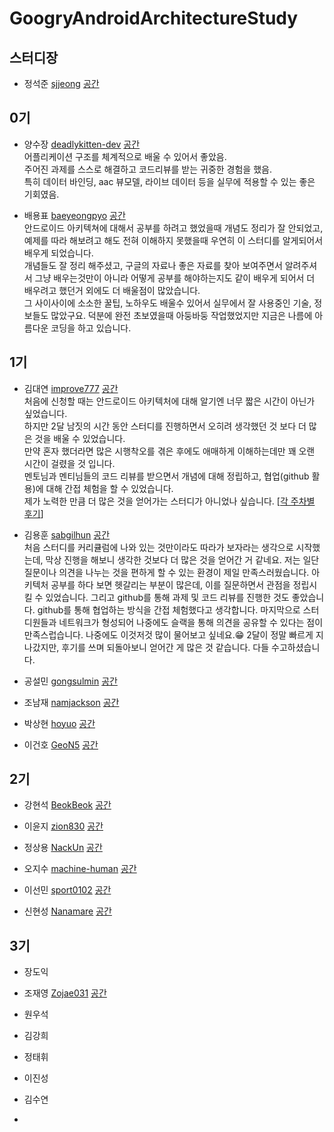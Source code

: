 ﻿# GoogryAndroidArchitectureStudy

## 스터디장
- 정석준 [sjjeong](https://github.com/sjjeong)
[공간](https://github.com/StudyFork/GoogryAndroidArchitectureStudy/tree/master/sjjeong)

## 0기
- 양수장 [deadlykitten-dev](https://github.com/deadlykitten-dev)
[공간](https://github.com/StudyFork/GoogryAndroidArchitectureStudy/tree/master/deadlykitten-dev)  
어플리케이션 구조를 체계적으로 배울 수 있어서 좋았음.  
주어진 과제를 스스로 해결하고 코드리뷰를 받는 귀중한 경험을 했음.  
특히 데이터 바인딩, aac 뷰모델, 라이브 데이터 등을 실무에 적용할 수 있는 좋은 기회였음.  

- 배용표 [baeyeongpyo](https://github.com/baeyeongpyo)
[공간](https://github.com/StudyFork/GoogryAndroidArchitectureStudy/tree/master/baeyeongpyo)  
안드로이드 아키텍쳐에 대해서 공부를 하려고 했었을때 개념도 정리가 잘 안되었고, 예제를 따라 해보려고 해도 전혀 이해하지 못했을때 우연히 이 스터디를 알게되어서 배우게 되었습니다.  
개념들도 잘 정리 해주셨고, 구글의 자료나 좋은 자료를 찾아 보여주면서 알려주셔서 그냥 배우는것만이 아니라 어떻게 공부를 해야하는지도 같이 배우게 되어서 더 배우려고 했던거 외에도 더 배울점이 많았습니다.  
그 사이사이에 소소한 꿀팁, 노하우도 배울수 있어서 실무에서 잘 사용중인 기술, 정보들도 많았구요.
 덕분에 완전 초보였을때 아둥바둥 작업했었지만 지금은 나름에 아름다운 코딩을 하고 있습니다.

## 1기

- 김대연 [improve777](https://github.com/improve777)
[공간](https://github.com/StudyFork/GoogryAndroidArchitectureStudy/tree/master/improve777)  
처음에 신청할 때는 안드로이드 아키텍처에 대해 알기엔 너무 짧은 시간이 아닌가 싶었습니다.  
하지만 2달 남짓의 시간 동안 스터디를 진행하면서 오히려 생각했던 것 보다 더 많은 것을 배울 수 있었습니다.  
만약 혼자 했더라면 많은 시행착오를 겪은 후에도 애매하게 이해하는데만 꽤 오랜 시간이 걸렸을 것 입니다.  
멘토님과 멘티님들의 코드 리뷰를 받으면서 개념에 대해 정립하고, 협업(github 활용)에 대해 간접 체험을 할 수 있었습니다.  
제가 노력한 만큼 더 많은 것을 얻어가는 스터디가 아니었나 싶습니다. 
[[각 주차별 후기](https://github.com/StudyFork/GoogryAndroidArchitectureStudy/tree/master/improve777/주차별_후기.md)] 

- 김용훈 [sabgilhun](https://github.com/sabgilhun)
[공간](https://github.com/StudyFork/GoogryAndroidArchitectureStudy/tree/master/sabgilhun)  
처음 스터디를 커리큘럼에 나와 있는 것만이라도 따라가 보자라는 생각으로 시작했는데, 막상 진행을 해보니 생각한 것보다 더 많은 것을 얻어간 거 같네요. 저는 일단 질문이나 의견을 나누는 것을 편하게 할 수 있는 환경이 제일 만족스러웠습니다. 아키텍처 공부를 하다 보면 헷갈리는 부분이 많은데, 이를 질문하면서 관점을 정립시킬 수 있었습니다. 그리고 github를 통해 과제 및 코드 리뷰를 진행한 것도 좋았습니다. github를 통해 협업하는 방식을 간접 체험했다고 생각합니다. 마지막으로 스터디원들과 네트워크가 형성되어 나중에도 슬랙을 통해 의견을 공유할 수 있다는 점이 만족스럽습니다. 나중에도 이것저것 많이 물어보고 싶네요.&#128513; 2달이 정말 빠르게 지나갔지만, 후기를 쓰며 되돌아보니 얻어간 게 많은 것 같습니다. 다들 수고하셨습니다.

- 공설민 [gongsulmin](https://github.com/GongSulMin?tab=repositories)
[공간](https://github.com/StudyFork/GoogryAndroidArchitectureStudy/tree/master/gongsulmin)

- 조남재 [namjackson](https://github.com/namjackson)
[공간](https://github.com/StudyFork/GoogryAndroidArchitectureStudy/tree/master/namjackson)

- 박상현 [hoyuo](https://github.com/hoyuo)
[공간](https://github.com/StudyFork/GoogryAndroidArchitectureStudy/tree/master/hoyuo)

- 이건호 [GeoN5](https://github.com/GeoN5)
[공간](https://github.com/StudyFork/GoogryAndroidArchitectureStudy/tree/master/GeoN5)


## 2기

- 강현석 [BeokBeok](https://github.com/BeokBeok)
[공간](https://github.com/StudyFork/GoogryAndroidArchitectureStudy/tree/master/BeokBeok)

- 이윤지 [zion830](https://github.com/zion830)
[공간](https://github.com/StudyFork/GoogryAndroidArchitectureStudy/tree/master/zion830)

- 정상용 [NackUn](https://github.com/NackUn)
[공간](https://github.com/StudyFork/GoogryAndroidArchitectureStudy/tree/master/NackUn)

- 오지수 [machine-human](https://github.com/machine-human)
[공간](https://github.com/StudyFork/GoogryAndroidArchitectureStudy/tree/master/machine-human)

- 이선민 [sport0102](https://github.com/sport0102)
[공간](https://github.com/StudyFork/GoogryAndroidArchitectureStudy/tree/master/sport0102)

- 신현성 [Nanamare](https://github.com/Nanamare)
[공간](https://github.com/StudyFork/GoogryAndroidArchitectureStudy/tree/master/Nanamare)


## 3기
- 장도익 []()
[](https://github.com/StudyFork/GoogryAndroidArchitectureStudy/tree/master/)

- 조재영 [Zojae031](https://github.com/zojae031)
[공간](https://github.com/StudyFork/GoogryAndroidArchitectureStudy/tree/master/zojae031)

- 원우석 []()
[](https://github.com/StudyFork/GoogryAndroidArchitectureStudy/tree/master/)

- 김강희 []()
[](https://github.com/StudyFork/GoogryAndroidArchitectureStudy/tree/master/)

- 정태휘 []()
[](https://github.com/StudyFork/GoogryAndroidArchitectureStudy/tree/master/)

- 이진성 []()
[](https://github.com/StudyFork/GoogryAndroidArchitectureStudy/tree/master/)

- 김수연 []()
[](https://github.com/StudyFork/GoogryAndroidArchitectureStudy/tree/master/)

-  []()
[](https://github.com/StudyFork/GoogryAndroidArchitectureStudy/tree/master/)

